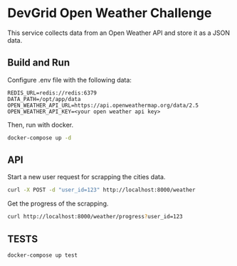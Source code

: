 # DevGrid Open Weather Challenge

This service collects data from an Open Weather API and store it as a JSON data.

## Build and Run

Configure .env file with the following data:

```env
REDIS_URL=redis://redis:6379
DATA_PATH=/opt/app/data
OPEN_WEATHER_API_URL=https://api.openweathermap.org/data/2.5
OPEN_WEATHER_API_KEY=<your open weather api key>
```

Then, run with docker.

```bash
docker-compose up -d
```

## API

Start a new user request for scrapping the cities data.

```bash
curl -X POST -d "user_id=123" http://localhost:8000/weather
```

Get the progress of the scrapping.

```bash
curl http://localhost:8000/weather/progress?user_id=123
```

## TESTS

```bash
docker-compose up test
```
